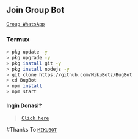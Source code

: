 ## Join Group Bot
[`Group WhatsApp`](https://chat.whatsapp.com/JoHo8xNnF7Y1Zp2K7bK8TT)

### Termux
```bash
> pkg update -y 
> pkg upgrade -y
> pkg install git -y
> pkg install nodejs -y
> git clone https://github.com/MikuBotz/BugBot
> cd BugBot
> npm install
> npm start
```

#### Ingin Donasi?
> [`Click here`](https://nakano-miku.blogspot.com/2021/07/donasi-mikubot.html)

 
#Thanks To
[`MIKUBOT`](https://github.com/MikuBotz)

